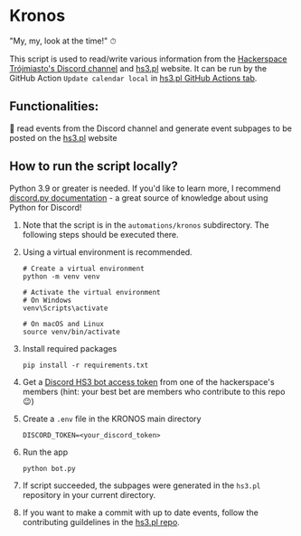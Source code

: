 # Kronos

"My, my, look at the time!" ⏱

This script is used to read/write various information from the [Hackerspace Trójmiasto's Discord channel](https://discord.com/invite/GSTgYzU) and [hs3.pl](https://hs3.pl/) website. It can be run by the GitHub Action `Update calendar local` in [hs3.pl GitHub Actions tab](https://github.com/hs3city/hs3.pl/actions).

## Functionalities:

📆 read events from the Discord channel and generate event subpages to be posted on the [hs3.pl](https://hs3.pl/) website

## How to run the script locally?

Python 3.9 or greater is needed. If you'd like to learn more, I recommend [discord.py documentation](https://discordpy.readthedocs.io/en/stable/index.html) - a great source of knowledge about using Python for Discord!

1. Note that the script is in the `automations/kronos` subdirectory. The following steps should be executed there.

1. Using a virtual environment is recommended.

   ```
   # Create a virtual environment
   python -m venv venv

   # Activate the virtual environment
   # On Windows
   venv\Scripts\activate

   # On macOS and Linux
   source venv/bin/activate
   ```

1. Install required packages

   ```
   pip install -r requirements.txt
   ```

1. Get a [Discord HS3 bot access token](https://discordpy.readthedocs.io/en/stable/discord.html#discord-intro) from one of the hackerspace's members (hint: your best bet are members who contribute to this repo 😉)

1. Create a `.env` file in the KRONOS main directory

   ```
   DISCORD_TOKEN=<your_discord_token>
   ```

1. Run the app

   ```
   python bot.py
   ```

1. If script succeeded, the subpages were generated in the `hs3.pl` repository in your current directory.

1. If you want to make a commit with up to date events, follow the contributing guildelines in the [hs3.pl repo](https://github.com/hs3city/hs3.pl).
